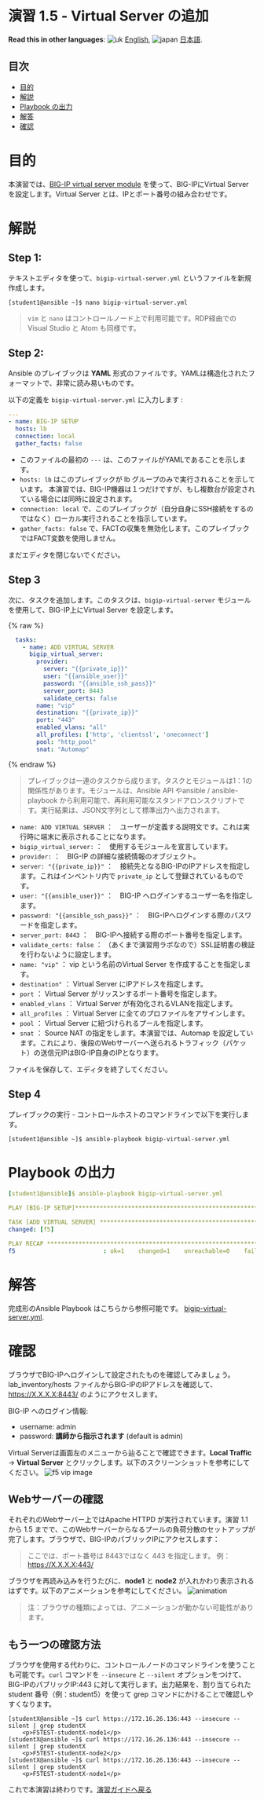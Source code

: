 # 演習 1.5 - Virtual Server の追加

**Read this in other languages**: ![uk](../../../images/uk.png) [English](README.md),  ![japan](../../../images/japan.png) [日本語](README.ja.md).

## 目次

- [目的](#目的)
- [解説](#解説)
- [Playbook の出力](#Playbookの出力)
- [解答](#解答)
- [確認](#確認)

# 目的

本演習では、[BIG-IP virtual server module](https://docs.ansible.com/ansible/latest/modules/bigip_virtual_server_module.html) を使って、BIG-IPにVirtual Server を設定します。Virtual Server とは、IPとポート番号の組み合わせです。

# 解説

## Step 1:

テキストエディタを使って、`bigip-virtual-server.yml` というファイルを新規作成します。

```
[student1@ansible ~]$ nano bigip-virtual-server.yml
```

>`vim` と `nano` はコントロールノード上で利用可能です。RDP経由でのVisual Studio と Atom も同様です。

## Step 2:

Ansible のプレイブックは **YAML** 形式のファイルです。YAMLは構造化されたフォーマットで、非常に読み易いものです。

以下の定義を `bigip-virtual-server.yml` に入力します :

``` yaml
---
- name: BIG-IP SETUP
  hosts: lb
  connection: local
  gather_facts: false
```

- このファイルの最初の `---` は、このファイルがYAMLであることを示します。
- `hosts: lb` はこのプレイブックが lb グループのみで実行されることを示しています。 本演習では、BIG-IP機器は１つだけですが、もし複数台が設定されている場合には同時に設定されます。
- `connection: local` で、このプレイブックが（自分自身にSSH接続をするのではなく）ローカル実行されることを指示しています。
- `gather_facts: false` で、FACTの収集を無効化します。このプレイブックではFACT変数を使用しません。  

まだエディタを閉じないでください。

## Step 3

次に、タスクを追加します。このタスクは、`bigip-virtual-server` モジュールを使用して、BIG-IP上にVirtual Server を設定します。

{% raw %}
``` yaml
  tasks:
    - name: ADD VIRTUAL SERVER
      bigip_virtual_server:
        provider:
          server: "{{private_ip}}"
          user: "{{ansible_user}}"
          password: "{{ansible_ssh_pass}}"
          server_port: 8443
          validate_certs: false
        name: "vip"
        destination: "{{private_ip}}"
        port: "443"
        enabled_vlans: "all"
        all_profiles: ['http', 'clientssl', 'oneconnect']
        pool: "http_pool"
        snat: "Automap"
```

{% endraw %}

>プレイブックは一連のタスクから成ります。タスクとモジュールは1：1の関係性があります。モジュールは、Ansible API やansible / ansible-playbook から利用可能で、再利用可能なスタンドアロンスクリプトです。実行結果は、JSON文字列として標準出力へ出力されます。

- `name: ADD VIRTUAL SERVER` ：　ユーザーが定義する説明文です。これは実行時に端末に表示されることになります。
- `bigip_virtual_server:` ：　使用するモジュールを宣言しています。
- `provider:` ：　BIG-IP の詳細な接続情報のオブジェクト。
- `server: "{{private_ip}}"` ：　接続先となるBIG-IPのIPアドレスを指定します。これはインベントリ内で `private_ip` として登録されているものです。
- `user: "{{ansible_user}}"` ：　BIG-IP へログインするユーザー名を指定します。
- `password: "{{ansible_ssh_pass}}"` ：　BIG-IPへログインする際のパスワードを指定します。
- `server_port: 8443` ：　BIG-IPへ接続する際のポート番号を指定します。
- `validate_certs: false` ： （あくまで演習用ラボなので）SSL証明書の検証を行わないように設定します。
- `name: "vip"` ： vip という名前のVirtual Server を作成することを指定します。
- `destination"` ： Virtual Server にIPアドレスを指定します。
- `port` ： Virtual Server がリッスンするポート番号を指定します。
- `enabled_vlans` ： Virtual Server が有効化されるVLANを指定します。
- `all_profiles` ： Virtual Server に全てのプロファイルをアサインします。
- `pool` ： Virtual Server に紐づけられるプールを指定します。
- `snat` ： Source NAT の指定をします。本演習では、Automap を設定しています。これにより、後段のWebサーバーへ送られるトラフィック（パケット）の送信元IPはBIG-IP自身のIPとなります。

ファイルを保存して、エディタを終了してください。

## Step 4

プレイブックの実行 - コントロールホストのコマンドラインで以下を実行します。

```
[student1@ansible ~]$ ansible-playbook bigip-virtual-server.yml
```

# Playbook の出力

```yaml
[student1@ansible]$ ansible-playbook bigip-virtual-server.yml

PLAY [BIG-IP SETUP]*************************************************************

TASK [ADD VIRTUAL SERVER] ******************************************************
changed: [f5]

PLAY RECAP *********************************************************************
f5                         : ok=1    changed=1    unreachable=0    failed=0
```

# 解答

完成形のAnsible Playbook はこちらから参照可能です。 [bigip-virtual-server.yml](./bigip-virtual-server.yml).

# 確認

ブラウザでBIG-IPへログインして設定されたものを確認してみましょう。lab_inventory/hosts ファイルからBIG-IPのIPアドレスを確認して、https://X.X.X.X:8443/ のようにアクセスします。

BIG-IP へのログイン情報:
- username: admin
- password: **講師から指示されます** (default is admin)

Virtual Serverは画面左のメニューから辿ることで確認できます。**Local Traffic** -> **Virtual Server** とクリックします。以下のスクリーンショットを参考にしてください。
![f5 vip image](f5vip.png)

## Webサーバーの確認

それぞれのWebサーバー上ではApache HTTPD が実行されています。演習 1.1 から 1.5 までで、このWebサーバーからなるプールの負荷分散のセットアップが完了します。ブラウザで、BIG-IPのパブリックIPにアクセスします：

>ここでは、ポート番号は 8443ではなく 443 を指定します。 例： https://X.X.X.X:443/

ブラウザを再読み込みを行うたびに、**node1** と **node2** が入れかわり表示されるはずです。以下のアニメーションを参考にしてください。
![animation](animation.gif)
>注：ブラウザの種類によっては、アニメーションが動かない可能性があります。

## もう一つの確認方法

ブラウザを使用する代わりに、コントロールノードのコマンドラインを使うことも可能です。`curl` コマンドを `--insecure` と `--silent` オプションをつけて、BIG-IPのパブリックIP:443 に対して実行します。出力結果を、割り当てられたstudent 番号（例：student5）を使って grep コマンドにかけることで確認しやすくなります。

```
[studentX@ansible ~]$ curl https://172.16.26.136:443 --insecure --silent | grep studentX
    <p>F5TEST-studentX-node1</p>
[studentX@ansible ~]$ curl https://172.16.26.136:443 --insecure --silent | grep studentX
    <p>F5TEST-studentX-node2</p>
[studentX@ansible ~]$ curl https://172.16.26.136:443 --insecure --silent | grep studentX
    <p>F5TEST-studentX-node1</p>
```

これで本演習は終わりです。[演習ガイドへ戻る](../README.ja.md)
